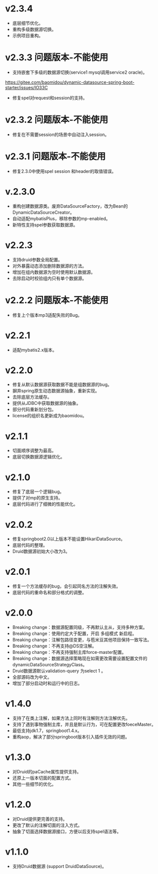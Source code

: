 # v2.3.4
- 底层细节优化。
- 重构多级数据源切换。
- 示例项目重构。

# v2.3.3 问题版本-不能使用
- 支持嵌套下多级的数据源切换(service1 mysql调用service2 oracle)。

https://gitee.com/baomidou/dynamic-datasource-spring-boot-starter/issues/IO33C

- 修复spel对request和session的支持。

# v2.3.2 问题版本-不能使用
- 修复在不需要session的场景中自动注入session。

# v2.3.1 问题版本-不能使用
- 修复2.3.0中使用spel session 和header的取值错误。

# v.2.3.0

- 重构创建数据源类。废弃DataSourceFactory，改为Bean的DynamicDataSourceCreator。
- 自动适配mybatisPlus，移除参数的mp-enabled。
- 新特性支持spel参数获取数据源。

# v2.2.3

- 支持druid参数全局配置。
- 对外暴露动态添加删除数据源的方法。
- 增加在组内数据源为空时使用默认数据源。
- 去除启动时校验组内只有单个数据源。

# v2.2.2 问题版本-不能使用

- 修复上个版本mp3适配失败的Bug。

# v2.2.1

- 适配mybatis2.x版本。

# v2.2.0

- 修复从默认数据源获取数据不能是组数据源的bug。
- 摒弃spring原生动态数据源抽象，重新实现。
- 去除底层方法缓存。
- 提供从JDBC中获取数据源的抽象。
- 部分代码重新划分包。
- license的组织名更新成为baomidou。

# v2.1.1

- 切面顺序调整为最高。
- 底层切换数据源逻辑优化。

# v2.1.0

- 修复了底层一个逻辑bug。
- 提供了对mp的原生支持。
- 底层代码进行了细微的性能优化。

# v2.0.2

- 修复springboot2.0以上版本不能设置HikariDataSource。
- 底层代码的整理。
- Druid数据源初始大小改为3。

# v2.0.1

- 修复一个方法缓存的bug，会引起同名方法的注解失效。
- 底层代码的重命名和部分格式的调整。

# v2.0.0

- Breaking change：数据源配置同级，不再默认主从，支持多种方案。
- Breaking change：使用约定大于配置，开启 多组模式 新启程。
- Breaking change：注解包路径变更，与苞米豆其他项目保持一致写法。
- Breaking change：不再支持@DS空注解。
- Breaking change：不再支持强制主库force-master配置。
- Breaking change：数据源选择策略现在如需更改需要设置配置文件的dynamicDataSourceStrategyClass。
- Druid数据源默认validation-query 为select 1 。
- 全部源码改为中文。
- 增加了部分启动时和运行中的日志。

# v1.4.0

- 支持了在类上注解，如果方法上同时有注解则方法注解优先。
- 支持了遇到事物强制主库，并且是默认行为，可在配置更改foeceMaster。
- 最低支持jdk1.7，springboot1.4.x。
- 重构aop，解决了部分springboot版本引入插件无效的问题。

# v1.3.0

- 对Druid的paCache属性提供支持。
- 还原上一版本切面的配置方式。
- 其他一些细节的优化。

# v1.2.0

- 对Druid提供更完善的支持。
- 更改了默认的注解切面的注入方式。
- 抽象了切面选择数据源接口，方便以后支持spel语法等。

# v1.1.0

- 支持Druid数据源 (support DruidDataSource)。
